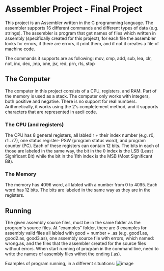 # Assembler Project - Final Project
This project is an Assembler written in the C programming language.
The assembler supports 16 different commands and different types of data (e.g. strings). 
The assembler is program that get names of files which written in assembly (specifically created for this project), for each file the assembler looks for errors, if there are errors, it print them, and if not it creates a file of machine code.

The commands it supports are as following: mov, cmp, add, sub, lea, clr, not, inc, dec, jmp, bne, jsr, red, prn, rts, stop

## The Computer
The computer in this project consists of a CPU, registers, and RAM. Part of the memory is used as a stack. The computer only works with integers, both positive and negative. There is no support for real numbers. Arithmetically, it works using the 2's completement method, and it supports characters that are represented in ascii code.

### The CPU (and registers)
The CPU has 8 general registers, all labled r + their index number (e.g. r0, r1.. r7), one status register- PSW (program status word), and program counter (PC). Each of these registers can contain 12 bits. The bits in each of those are labeled in the same way, the bit in the 0 index is the LSB (Least Significant Bit) while the bit in the 11th index is the MSB (Most Significant Bit).

### The Memory
The memory has 4096 word, all labled with a number from 0 to 4095. Each word has 12 bits. The bits are labeled in the same way as they are in the registers.

## Running
The given assembly source files, must be in the same folder as the program's source files.
At "examples" folder, there are 3 examples for assembly valid files all labled with good + number + .as (e.g. good1.as, good2.as, good3.as), one assembly source file with errors, which named: wrong.as, and the files that the assembler created for the source files without errors.
When start running of program in the command line, need to write the names of assembly files withot the ending (.as).

Examples of program running, in a different situations:
![image](https://github.com/mich153/Assembler/assets/148886575/8f74b4c6-85ac-4e23-8af3-163e1f44929e)


